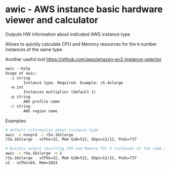 # awic - AWS instance basic hardware viewer and calculator

Outputs HW information about indicated AWS instance type

Allows to quickly calculate CPU and Memory resources for the `N` number instances of the same type.

Another useful tool https://github.com/aws/amazon-ec2-instance-selector

```txt
awic --help
Usage of awic:
  -i string
        Instance type. Required. Example: c5.4xlarge
  -m int
        Instances multiplier (default 1)
  -p string
        AWS profile name
  -r string
        AWS region name
```

Examples:
```sh
# default information about instance type
awic -p nonprd -i r5a.16xlarge
r5a.16xlarge - vCPUs=32, Mem GiB=512, Gbps=12/12, Pods=737

# Quickly output resulting CPU and Memory for X instances of the same type
awic -i r5a.16xlarge -m 2
r5a.16xlarge - vCPUs=32, Mem GiB=512, Gbps=12/12, Pods=737
x2 - vCPUs=64, Mem=1024
```
